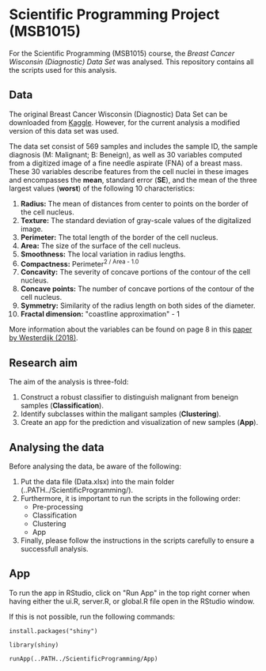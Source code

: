 # Scientific Programming Project (MSB1015)
For the Scientific Programming (MSB1015) course, the *Breast Cancer Wisconsin (Diagnostic) Data Set* was analysed. This repository contains all the scripts used for this analysis.

## Data
The original Breast Cancer Wisconsin (Diagnostic) Data Set can be downloaded from [Kaggle](https://www.kaggle.com/datasets/uciml/breast-cancer-wisconsin-data). However, for the current analysis a modified version of this data set was used.

The data set consist of 569 samples and includes the sample ID, the sample diagnosis (M: Malignant; B: Beneign), as well as 30 variables computed from a digitized image of a fine needle aspirate (FNA) of a breast mass. These 30 variables describe features from the cell nuclei in these images and encompasses the **mean**, standard error (**SE**), and the mean of the three largest values (**worst**) of the following 10 characteristics:
1. **Radius:** The mean of distances from center to points on the border of the cell nucleus.
2. **Texture:** The standard deviation of gray-scale values of the digitalized image.
3. **Perimeter:** The total length of the border of the cell nucleus.
4. **Area:** The size of the surface of the cell nucleus.
5. **Smoothness:** The local variation in radius lengths.
6. **Compactness:** Perimeter<sup>2</su> / Area - 1.0
7. **Concavity:** The severity of concave portions of the contour of the cell nucleus.
8. **Concave points:** The number of concave portions of the contour of the cell nucleus.
9. **Symmetry:** Similarity of the radius length on both sides of the diameter.
10. **Fractal dimension:** "coastline approximation" - 1

More information about the variables can be found on page 8 in this [paper by Westerdijk (2018)](https://www.math.vu.nl/~sbhulai/papers/paper-westerdijk.pdf).

## Research aim
The aim of the analysis is three-fold:
1. Construct a robust classifier to distinguish malignant from beneign samples (**Classification**).
2. Identify subclasses within the maligant samples (**Clustering**).
3. Create an app for the prediction and visualization of new samples (**App**).

## Analysing the data
Before analysing the data, be aware of the following:

1. Put the data file (Data.xlsx) into the main folder (..PATH../ScientificProgramming/).
2. Furthermore, it is important to run the scripts in the following order:
    * Pre-processing
    * Classification
    * Clustering
    * App
3. Finally, please follow the instructions in the scripts carefully to ensure a successfull analysis.


## App
To run the app in RStudio, click on "Run App" in the top right corner when having either the ui.R, server.R, or global.R file open in the RStudio window.

If this is not possible, run the following commands:

`install.packages("shiny")`

`library(shiny)`

`runApp(..PATH../ScientificProgramming/App)`

